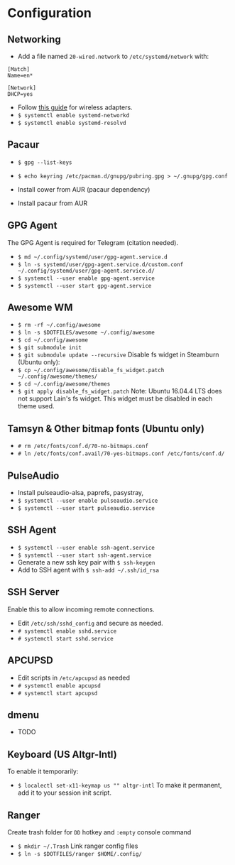 # Configuration

## Networking
* Add a file named `20-wired.network` to `/etc/systemd/network` with:
```
[Match]
Name=en*

[Network]
DHCP=yes
```
* Follow [this guide](https://wiki.archlinux.org/index.php/Systemd-networkd#Wireless_adapter) for wireless adapters.
* `$ systemctl enable systemd-networkd`
* `$ systemctl enable systemd-resolvd`

## Pacaur

* `$ gpg --list-keys`

* `$ echo keyring /etc/pacman.d/gnupg/pubring.gpg > ~/.gnupg/gpg.conf`
* Install cower from AUR (pacaur dependency)
* Install pacaur from AUR

## GPG Agent
The GPG Agent is required for Telegram (citation needed).

* `$ md ~/.config/systemd/user/gpg-agent.service.d`
* `$ ln -s systemd/user/gpg-agent.service.d/custom.conf ~/.config/systemd/user/gpg-agent.service.d/`
* `$ systemctl --user enable gpg-agent.service`
* `$ systemctl --user start gpg-agent.service`

## Awesome WM
* `$ rm -rf ~/.config/awesome`
* `$ ln -s $DOTFILES/awesome ~/.config/awesome`
* `$ cd ~/.config/awesome`
* `$ git submodule init`
* `$ git submodule update --recursive`
Disable fs widget in Steamburn (Ubuntu only):
* `$ cp ~/.config/awesome/disable_fs_widget.patch ~/.config/awesome/themes/`
* `$ cd ~/.config/awesome/themes`
* `$ git apply disable_fs_widget.patch`
Note: Ubuntu 16.04.4 LTS does not support Lain's fs widget. This widget must be disabled in each theme used.

## Tamsyn & Other bitmap fonts (Ubuntu only)
* `# rm /etc/fonts/conf.d/70-no-bitmaps.conf`
* `# ln /etc/fonts/conf.avail/70-yes-bitmaps.conf /etc/fonts/conf.d/`

## PulseAudio
* Install pulseaudio-alsa, paprefs, pasystray, 
* `$ systemctl --user enable pulseaudio.service`
* `$ systemctl --user start pulseaudio.service`

## SSH Agent
* `$ systemctl --user enable ssh-agent.service`
* `$ systemctl --user start ssh-agent.service`
* Generate a new ssh key pair with `$ ssh-keygen`
* Add to SSH agent with `$ ssh-add ~/.ssh/id_rsa`

## SSH Server
Enable this to allow incoming remote connections.
* Edit `/etc/ssh/sshd_config` and secure as needed.
* `# systemctl enable sshd.service`
* `# systemctl start sshd.service`

## APCUPSD
* Edit scripts in `/etc/apcupsd` as needed
* `# systemctl enable apcupsd`
* `# systemctl start apcupsd`

## dmenu
* TODO

## Keyboard (US Altgr-Intl)
To enable it temporarily:
* `$ localectl set-x11-keymap us "" altgr-intl`
To make it permanent, add it to your session init script.

## Ranger
Create trash folder for `DD` hotkey and `:empty` console command
* `$ mkdir ~/.Trash`
Link ranger config files
* `$ ln -s $DOTFILES/ranger $HOME/.config/`
